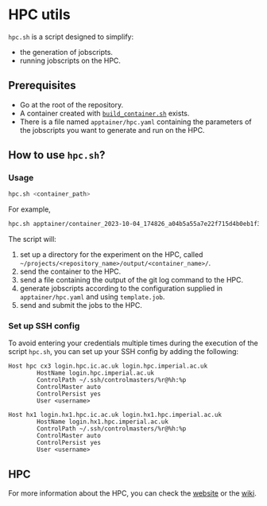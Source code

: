 # HPC utils

`hpc.sh` is a script designed to simplify:
- the generation of jobscripts.
- running jobscripts on the HPC.

## Prerequisites

- Go at the root of the repository.
- A container created with [`build_container.sh`](https://gitlab.doc.ic.ac.uk/AIRL/airl_tools/container-utils) exists.
- There is a file named `apptainer/hpc.yaml` containing the parameters of the jobscripts you want to generate and run on the HPC.

## How to use `hpc.sh`?

### Usage

```bash
hpc.sh <container_path>
```

For example,
```bash
hpc.sh apptainer/container_2023-10-04_174826_a04b5a55a7e22f715d4b0eb1f35447cd20f86dd3.sif
```

The script will:
1. set up a directory for the experiment on the HPC, called `~/projects/<repository_name>/output/<container_name>/`.
2. send the container to the HPC.
3. send a file containing the output of the git log command to the HPC.
4. generate jobscripts according to the configuration supplied in `apptainer/hpc.yaml` and using `template.job`.
5. send and submit the jobs to the HPC.

### Set up SSH config

To avoid entering your credentials multiple times during the execution of the script `hpc.sh`, you can set up your SSH config by adding the following:
```
Host hpc cx3 login.hpc.ic.ac.uk login.hpc.imperial.ac.uk
        HostName login.hpc.imperial.ac.uk
        ControlPath ~/.ssh/controlmasters/%r@%h:%p
        ControlMaster auto
        ControlPersist yes
        User <username>

Host hx1 login.hx1.hpc.ic.ac.uk login.hx1.hpc.imperial.ac.uk
        HostName login.hx1.hpc.imperial.ac.uk
        ControlPath ~/.ssh/controlmasters/%r@%h:%p
        ControlMaster auto
        ControlPersist yes
        User <username>
```

## HPC

For more information about the HPC, you can check the [website](https://www.imperial.ac.uk/computational-methods/hpc/) or the [wiki](https://wiki.imperial.ac.uk/display/HPC/High+Performance+Computing).
